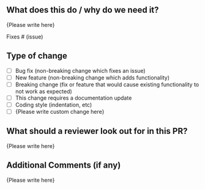 <!-- SPDX-License-Identifier: CC0-1.0 -->
<!-- SPDX-FileType: TEXT -->
<!-- SPDX-FileCopyrightText: (c) 2022, OpenGateware authors and contributors -->

<!-- Thank you for your contribution! Please replace {Please write here} with your description -->

## What does this do / why do we need it?

<!--
Please include a summary of the change and which issue is fixed.
Please also include relevant motivation and context.
List any dependencies that are required for this change.
-->

{Please write here}

Fixes # (issue)

## Type of change

<!--
Please delete options that are not relevant.
-->

- [ ] Bug fix (non-breaking change which fixes an issue)
- [ ] New feature (non-breaking change which adds functionality)
- [ ] Breaking change (fix or feature that would cause existing functionality to not work as expected)
- [ ] This change requires a documentation update
- [ ] Coding style (indentation, etc)
- [ ] {Please write custom change here}

## What should a reviewer look out for in this PR?

<!--
Please describe the tests that you ran to verify your changes.
Provide instructions so we can reproduce.
Please also list any relevant details for your test configuration
-->

{Please write here}

## Additional Comments (if any)

{Please write here}
